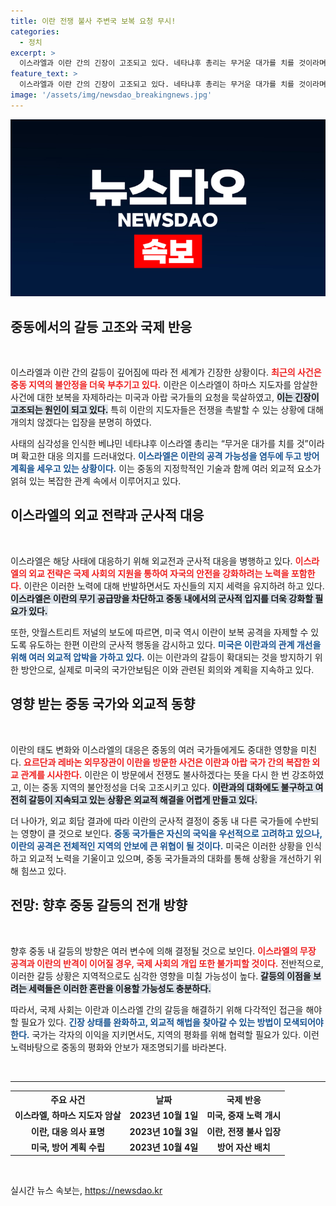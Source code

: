 ```yaml
---
title: 이란 전쟁 불사 주변국 보복 요청 무시!
categories:
  - 정치
excerpt: >
  이스라엘과 이란 간의 긴장이 고조되고 있다. 네타냐후 총리는 무거운 대가를 치를 것이라며 공격 임박을 경고했고, 이란은 전쟁도 불사하겠다고 선언했다. 미국은 상황을 제어하기 위해 안보 회의를 소집하며 대응 전략을 마련 중이다.
feature_text: >
  이스라엘과 이란 간의 긴장이 고조되고 있다. 네타냐후 총리는 무거운 대가를 치를 것이라며 공격 임박을 경고했고, 이란은 전쟁도 불사하겠다고 선언했다. 미국은 상황을 제어하기 위해 안보 회의를 소집하며 대응 전략을 마련 중이다.
image: '/assets/img/newsdao_breakingnews.jpg'
---
```


<p><img src="/assets/img/newsdao_breakingnews.jpg" alt="bookingtag 속보" /></p>

<h2 data-ke-size="size26">중동에서의 갈등 고조와 국제 반응</h2>

<p data-ke-size="size16">&nbsp;</p>

<p>이스라엘과 이란 간의 갈등이 깊어짐에 따라 전 세계가 긴장한 상황이다. <b><span style="color: #ee2323;">최근의 사건은 중동 지역의 불안정을 더욱 부추기고 있다.</span></b> 이란은 이스라엘이 하마스 지도자를 암살한 사건에 대한 보복을 자제하라는 미국과 아랍 국가들의 요청을 묵살하였고, <b><span style="background-color: #21538527;">이는 긴장이 고조되는 원인이 되고 있다.</span></b> 특히 이란의 지도자들은 전쟁을 촉발할 수 있는 상황에 대해 개의치 않겠다는 입장을 분명히 하였다.</p>

<p>사태의 심각성을 인식한 베냐민 네타냐후 이스라엘 총리는 “무거운 대가를 치를 것”이라며 확고한 대응 의지를 드러내었다. <b><span style="color: #1a5490;">이스라엘은 이란의 공격 가능성을 염두에 두고 방어 계획을 세우고 있는 상황이다.</span></b> 이는 중동의 지정학적인 기술과 함께 여러 외교적 요소가 얽혀 있는 복잡한 관계 속에서 이루어지고 있다.</p>

<h2 data-ke-size="size26">이스라엘의 외교 전략과 군사적 대응</h2>

<p data-ke-size="size16">&nbsp;</p>

<p>이스라엘은 해당 사태에 대응하기 위해 외교전과 군사적 대응을 병행하고 있다. <b><span style="color: #ee2323;">이스라엘의 외교 전략은 국제 사회의 지원을 통하여 자국의 안전을 강화하려는 노력을 포함한다.</span></b> 이란은 이러한 노력에 대해 반발하면서도 자신들의 지지 세력을 유지하려 하고 있다. <b><span style="background-color: #21538527;">이스라엘은 이란의 무기 공급망을 차단하고 중동 내에서의 군사적 입지를 더욱 강화할 필요가 있다.</span></b></p>

<p>또한, 앗월스트리트 저널의 보도에 따르면, 미국 역시 이란이 보복 공격을 자제할 수 있도록 유도하는 한편 이란의 군사적 행동을 감시하고 있다. <b><span style="color: #1a5490;">미국은 이란과의 관계 개선을 위해 여러 외교적 압박을 가하고 있다.</span></b> 이는 이란과의 갈등이 확대되는 것을 방지하기 위한 방안으로, 실제로 미국의 국가안보팀은 이와 관련된 회의와 계획을 지속하고 있다.</p>

<h2 data-ke-size="size26">영향 받는 중동 국가와 외교적 동향</h2>

<p data-ke-size="size16">&nbsp;</p>

<p>이란의 태도 변화와 이스라엘의 대응은 중동의 여러 국가들에게도 중대한 영향을 미친다. <b><span style="color: #ee2323;">요르단과 레바논 외무장관이 이란을 방문한 사건은 이란과 아랍 국가 간의 복잡한 외교 관계를 시사한다.</span></b> 이란은 이 방문에서 전쟁도 불사하겠다는 뜻을 다시 한 번 강조하였고, 이는 중동 지역의 불안정성을 더욱 고조시키고 있다. <b><span style="background-color: #21538527;">이란과의 대화에도 불구하고 여전히 갈등이 지속되고 있는 상황은 외교적 해결을 어렵게 만들고 있다.</span></b></p>

<p>더 나아가, 외교 회담 결과에 따라 이란의 군사적 결정이 중동 내 다른 국가들에 수반되는 영향이 클 것으로 보인다. <b><span style="color: #1a5490;">중동 국가들은 자신의 국익을 우선적으로 고려하고 있으나, 이란의 공격은 전체적인 지역의 안보에 큰 위협이 될 것이다.</span></b> 미국은 이러한 상황을 인식하고 외교적 노력을 기울이고 있으며, 중동 국가들과의 대화를 통해 상황을 개선하기 위해 힘쓰고 있다.</p>

<h2 data-ke-size="size26">전망: 향후 중동 갈등의 전개 방향</h2>

<p data-ke-size="size16">&nbsp;</p>

<p>향후 중동 내 갈등의 방향은 여러 변수에 의해 결정될 것으로 보인다. <b><span style="color: #ee2323;">이스라엘의 무장 공격과 이란의 반격이 이어질 경우, 국제 사회의 개입 또한 불가피할 것이다.</span></b> 전반적으로, 이러한 갈등 상황은 지역적으로도 심각한 영향을 미칠 가능성이 높다. <b><span style="background-color: #21538527;">갈등의 이점을 보려는 세력들은 이러한 혼란을 이용할 가능성도 충분하다.</span></b></p>

<p>따라서, 국제 사회는 이란과 이스라엘 간의 갈등을 해결하기 위해 다각적인 접근을 해야 할 필요가 있다. <b><span style="color: #1a5490;">긴장 상태를 완화하고, 외교적 해법을 찾아갈 수 있는 방법이 모색되어야 한다.</span></b> 국가는 각자의 이익을 지키면서도, 지역의 평화를 위해 협력할 필요가 있다. 이런 노력바탕으로 중동의 평화와 안보가 재조명되기를 바라본다.</p>

<p data-ke-size="size16">&nbsp;</p>

<hr>

<table style="width: 100%;">
  <tr>
    <th style="text-align: center;">주요 사건</th>
    <th style="text-align: center;">날짜</th>
    <th style="text-align: center;">국제 반응</th>
  </tr>
  <tr>
    <td style="text-align: center; height: 17px;"><b>이스라엘, 하마스 지도자 암살</b></td>
    <td style="text-align: center; height: 17px;"><b>2023년 10월 1일</b></td>
    <td style="text-align: center; height: 17px;"><b>미국, 중재 노력 개시</b></td>
  </tr>
  <tr>
    <td style="text-align: center; height: 17px;"><b>이란, 대응 의사 표명</b></td>
    <td style="text-align: center; height: 17px;"><b>2023년 10월 3일</b></td>
    <td style="text-align: center; height: 17px;"><b>이란, 전쟁 불사 입장</b></td>
  </tr>
  <tr>
    <td style="text-align: center; height: 17px;"><b>미국, 방어 계획 수립</b></td>
    <td style="text-align: center; height: 17px;"><b>2023년 10월 4일</b></td>
    <td style="text-align: center; height: 17px;"><b>방어 자산 배치</b></td>
  </tr>
</table>

<p data-ke-size="size16">&nbsp;</p>
실시간 뉴스 속보는, <a href="https://newsdao.kr" rel="dofollow">https://newsdao.kr</a>


